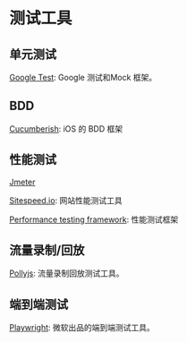 # 测试工具

## 单元测试

[Google Test](https://github.com/google/googletest): Google 测试和Mock 框架。

## BDD

[Cucumberish](https://github.com/Ahmed-Ali/Cucumberish): iOS 的 BDD 框架

## 性能测试

[Jmeter](https://github.com/apache/jmeter)

[Sitespeed.io](https://www.sitespeed.io/): 网站性能测试工具

[Performance testing framework](https://github.com/serputko/performance-testing-framework): 性能测试框架

## 流量录制/回放

[Pollyjs](https://netflix.github.io/pollyjs/#/): 流量录制回放测试工具。

## 端到端测试

[Playwright](https://playwright.dev/): 微软出品的端到端测试工具。
